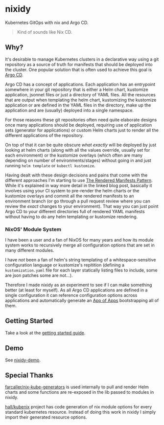 # nixidy

Kubernetes GitOps with nix and Argo CD.

> Kind of sounds like Nix CD.

## Why?

It's desirable to manage Kubernetes clusters in a declarative way using a git repository as a source of truth for manifests that should be deployed into the cluster. One popular solution that is often used to achieve this goal is [Argo CD](https://argo-cd.readthedocs.io/).

Argo CD has a concept of applications. Each application has an entrypoint somewhere in your git repository that is either a Helm chart, kustomize application, jsonnet files or just a directory of YAML files. All the resources that are output when templating the helm chart, kustomizing the kustomize application or are defined in the YAML files in the directory, make up the application and are (usually) deployed into a single namespace.

For those reasons these git repositories often need quite elaborate designs once many applications should be deployed, requiring use of application sets (generator for applications) or custom Helm charts just to render all the different applications of the repository.

On top of that it can be quite obscure _what exactly_ will be deployed by just looking at helm charts (along with all the values override, usually set for each environment) or the kustomize overlays (which often are many depending on number of environments/stages) without going in and just running `helm template` or `kubectl kustomize`.

Having dealt with these design decisions and pains that come with the different approaches I'm starting to use [The Rendered Manifests Pattern](https://akuity.io/blog/the-rendered-manifests-pattern/). While it's explained in way more detail in the linked blog post, basically it involves using your CI system to pre-render the helm charts or the kustomize overlays and commit all the rendered manifests to an environment branch (or go through a pull request review where you can review the _exact_ changes to your environment). That way you can just point Argo CD to your different directories full of rendered YAML manifests without having to do any helm templating or kustomize rendering.

### NixOS' Module System

I have been a user and a fan of NixOS for many years and how its module system works to recursively merge all configuration options that are set in many different modules.

I have _not_ been a fan of helm's string templating of a whitespace-sensitive configuration language or kustomize's repitition (defining a `kustomization.yaml` file for each layer statically listing files to include, some are json patches some are not...).

Therefore I made nixidy as an experiment to see if I can make something better (at least for myself). As all Argo CD applications are defined in a single configuration it can reference configuration options across applications and automatically generate an [App of Apps](https://argo-cd.readthedocs.io/en/stable/operator-manual/cluster-bootstrapping/#app-of-apps-pattern) bootstrapping all of them.

## Getting Started

Take a look at the [getting started guide](https://arnarg.github.io/nixidy/user_guide/getting_started/).

## Demo

See [nixidy-demo](https://github.com/arnarg/nixidy-demo).

## Special Thanks

[farcaller/nix-kube-generators](https://github.com/farcaller/nix-kube-generators) is used internally to pull and render Helm charts and some functions are re-exposed in the lib passed to modules in nixidy.

[hall/kubenix](https://github.com/hall/kubenix) project has code generation of nix module options for every standard kubernetes resource. Instead of doing this work in nixidy I simply import their generated resource options.
